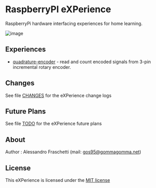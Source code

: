 # RaspberryPI eXPerience
RaspberryPi hardware interfacing experiences for home learning.

![image](xp-raspberry-image.jpg)


## Experiences
- [quadrature-encoder](quadrature-encoder/) - read and count encoded signals from 3-pin incremental rotary encoder.


## Changes
See file [CHANGES](CHANGES.md) for the eXPerience change logs


## Future Plans
See file [TODO](TODO.md) for the eXPerience future plans


## About
Author : Alessandro Fraschetti (mail: [gos95@gommagomma.net](mailto:gos95@gommagomma.net))


## License
This eXPerience is licensed under the [MIT license](LICENSE)
